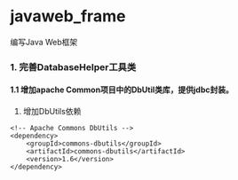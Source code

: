 # javaweb_frame

编写Java Web框架
### 1. 完善DatabaseHelper工具类

#### 1.1 增加apache Common项目中的DbUtil类库，提供jdbc封装。

1. 增加DbUtils依赖

```
<!-- Apache Commons DbUtils -->
<dependency>
    <groupId>commons-dbutils</groupId>
    <artifactId>commons-dbutils</artifactId>
    <version>1.6</version>
</dependency>
```



